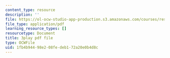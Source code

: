```yaml
---
content_type: resource
description: ''
file: https://ol-ocw-studio-app-production.s3.amazonaws.com/courses/res-9-003-brains-minds-and-machines-summer-course-summer-2015/1fb4b94498e208fedeb172a20e0b4d8c_eKKXJyabCAQ.pdf
file_type: application/pdf
learning_resource_types: []
resourcetype: Document
title: 3play pdf file
type: OCWFile
uid: 1fb4b944-98e2-08fe-deb1-72a20e0b4d8c
---
```

